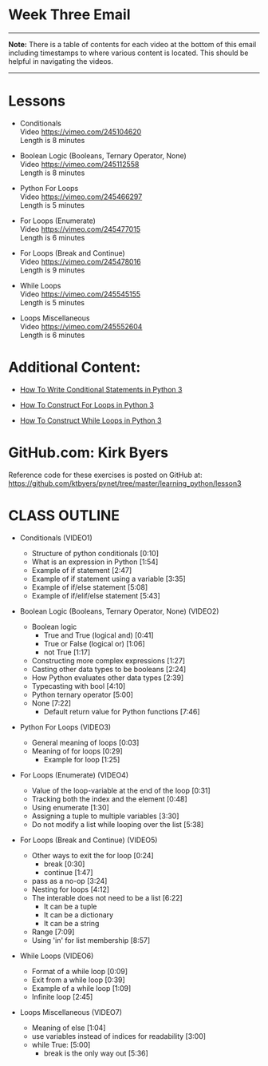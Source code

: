 # Week Three Email
---

**Note:** There is a table of contents for each video at the bottom of this email including timestamps to where various content is located. This should be helpful in navigating the videos.

---

# Lessons

- Conditionals<br>
Video https://vimeo.com/245104620<br>
Length is 8 minutes<br>

- Boolean Logic (Booleans, Ternary Operator, None)<br>
Video https://vimeo.com/245112558<br>
Length is 8 minutes<br>

- Python For Loops<br>
Video https://vimeo.com/245466297<br>
Length is 5 minutes<br>

- For Loops (Enumerate)​<br>
Video https://vimeo.com/245477015<br>
Length is 6 minutes<br>

- For Loops (Break and Continue)<br>
Video https://vimeo.com/245478016<br>
Length is 9 minutes<br>

- While Loops<br>
Video https://vimeo.com/245545155<br>
Length is 5 minutes<br>

- Loops Miscellaneous<br>
Video https://vimeo.com/245552604<br>
Length is 6 minutes<br>

# Additional Content:

- [How To Write Conditional Statements in Python 3​​](https://t.dripemail2.com/c/eyJhY2NvdW50X2lkIjoiNDI1NDQ5NyIsImRlbGl2ZXJ5X2lkIjoiMzc4YXZ3M202bWJjeXN6NnlrZW0iLCJ1cmwiOiJodHRwczovL3d3dy5kaWdpdGFsb2NlYW4uY29tL2NvbW11bml0eS90dXRvcmlhbHMvaG93LXRvLXdyaXRlLWNvbmRpdGlvbmFsLXN0YXRlbWVudHMtaW4tcHl0aG9uLTMtMj9fX3M9bGt4YTM4aGwwdnBzd3F0MzhpZDYifQ)

- [How To Construct For Loops in Python 3](https://t.dripemail2.com/c/eyJhY2NvdW50X2lkIjoiNDI1NDQ5NyIsImRlbGl2ZXJ5X2lkIjoiMzc4YXZ3M202bWJjeXN6NnlrZW0iLCJ1cmwiOiJodHRwczovL3d3dy5kaWdpdGFsb2NlYW4uY29tL2NvbW11bml0eS90dXRvcmlhbHMvaG93LXRvLWNvbnN0cnVjdC1mb3ItbG9vcHMtaW4tcHl0aG9uLTM_X19zPWxreGEzOGhsMHZwc3dxdDM4aWQ2In0)

- [How To Construct While Loops in Python 3](https://t.dripemail2.com/c/eyJhY2NvdW50X2lkIjoiNDI1NDQ5NyIsImRlbGl2ZXJ5X2lkIjoiMzc4YXZ3M202bWJjeXN6NnlrZW0iLCJ1cmwiOiJodHRwczovL3d3dy5kaWdpdGFsb2NlYW4uY29tL2NvbW11bml0eS90dXRvcmlhbHMvaG93LXRvLWNvbnN0cnVjdC13aGlsZS1sb29wcy1pbi1weXRob24tMz9fX3M9bGt4YTM4aGwwdnBzd3F0MzhpZDYifQ)

# GitHub.com: Kirk Byers
Reference code for these exercises is posted on GitHub at:
    https://github.com/ktbyers/pynet/tree/master/learning_python/lesson3
    
# CLASS OUTLINE

- Conditionals (VIDEO1)
   - Structure of python conditionals   [0:10]
   - What is an expression in Python   [1:54]
   - Example of if statement [2:47]
   - Example of if statement using a variable   [3:35]
   - Example of if/else statement   [5:08]
   - Example of if/elif/else statement   [5:43]

- Boolean Logic (Booleans, Ternary Operator, None) (VIDEO2)
   - Boolean logic
      - True and True (logical and)   [0:41]
      - True or False (logical or)   [1:06]
      - not True   [1:17]
   - Constructing more complex expressions   [1:27]
   - Casting other data types to be booleans   [2:24]
   - How Python evaluates other data types   [2:39]
   - Typecasting with bool   [4:10]
   - Python ternary operator   [5:00]
   - None   [7:22]
      - Default return value for Python functions   [7:46]

- Python For Loops (VIDEO3)
   - General meaning of loops   [0:03]
   - Meaning of for loops   [0:29]
      - Example for loop   [1:25]

- For Loops (Enumerate) (VIDEO4)
   - Value of the loop-variable at the end of the loop   [0:31]
   - Tracking both the index and the element   [0:48]
   - Using enumerate   [1:30]
   - Assigning a tuple to multiple variables   [3:30]
   - Do not modify a list while looping over the list   [5:38]

- For Loops (Break and Continue) (VIDEO5)
   - Other ways to exit the for loop   [0:24]
      - break   [0:30]
      - continue   [1:47]
   - pass as a no-op   [3:24]
   - Nesting for loops   [4:12]
   - The interable does not need to be a list   [6:22]
      - It can be a tuple
      - It can be a dictionary
      - It can be a string
   - Range    [7:09]
   - Using 'in' for list membership   [8:57]

- While Loops (VIDEO6)
   - Format of a while loop   [0:09]
   - Exit from a while loop [0:39]
   - Example of a while loop   [1:09]
   - Infinite loop   [2:45]

- Loops Miscellaneous (VIDEO7)
   - Meaning of else   [1:04]
   - use variables instead of indices for readability   [3:00]
   - while True:   [5:00]
      - break is the only way out   [5:36]
